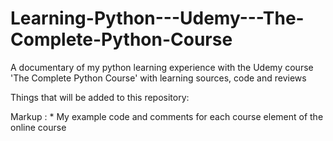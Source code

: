 # Learning-Python---Udemy---The-Complete-Python-Course
A documentary of my python learning experience with the Udemy course 'The Complete Python Course' with learning sources, code and reviews

Things that will be added to this repository:





 Markup : * My example code and comments for each course element of the online course
